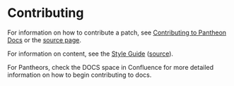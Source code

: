 # Contributing

For information on how to contribute a patch, see [Contributing to Pantheon Docs](https://docs.pantheon.io/contribute) or the [source page](/source/content/contribute.md).

For information on content, see the [Style Guide](https://docs.pantheon.io/style-guide) ([source](/source/content/style-guide.md)).

For Pantheors, check the DOCS space in Confluence for more detailed information on how to begin contributing to docs.
